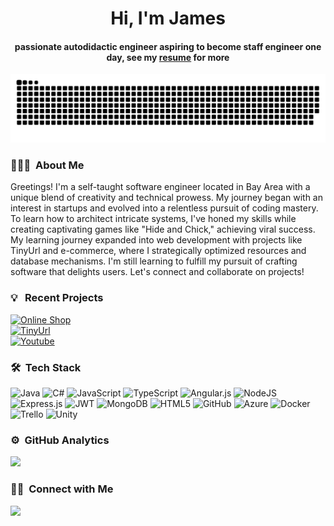 <div align="center">
<h1 align="center">Hi, I'm James</h1>
<h4 align="center">passionate autodidactic engineer aspiring to become staff engineer one day,
see my <a href="https://github.com/1999AZZAR/1999AZZAR/blob/main/assets/doc/azzar_resume.pdf" target="_blank">resume</a> for more</h4>
</div>

<div align="center">
  <img  src="https://github.com/jisung-choi/jisung-choi/blob/main/snake.svg"
       alt="snake" /></a>
</div>

### 👨🏻‍💻 &nbsp;About Me
Greetings! I'm a self-taught software engineer located in Bay Area with a unique blend of creativity and technical prowess. My journey began with an interest in startups and evolved into a relentless pursuit of coding mastery. To learn how to architect intricate systems, I've honed my skills while creating captivating games like "Hide and Chick," achieving viral success. My learning journey expanded into web development with projects like TinyUrl and e-commerce, where I strategically optimized resources and database mechanisms. I'm still learning to fulfill my pursuit of crafting software that delights users. Let's connect and collaborate on projects!

### 💡 &nbsp; Recent Projects
<a href='https://github.com/jisung-choi/eshop' target="_blank"><img alt='Online Shop' src='https://img.shields.io/badge/personal_project-Online Shop-100000?style=for-the-badge&logo=Online Shop&logoColor=905D44&labelColor=394CC6&color=6070D2'/></a>\
<a href='https://github.com/jisung-choi/short' target="_blank"><img alt='TinyUrl' src='https://img.shields.io/badge/personal_project-tinyurl-100000?style=for-the-badge&logo=TinyUrl&logoColor=905D44&labelColor=E0681F&color=E6864C'/></a>\
<a href='https://www.youtube.com/watch?v=TEMhTHV3pUg&t=89' target="_blank"><img alt='Youtube' src='https://img.shields.io/badge/Hide&Chick-Streamer_Play Video(2M+Views)-100000?style=for-the-badge&logo=Youtube&logoColor=FF0000&labelColor=282828&color=FF0000'/></a>

### 🛠 &nbsp;Tech Stack
![Java](https://img.shields.io/badge/java-%23ED8B00.svg?style=for-the-badge&logo=openjdk&logoColor=white)
![C#](https://img.shields.io/badge/c%23-%23239120.svg?style=for-the-badge&logo=c-sharp&logoColor=white)
![JavaScript](https://img.shields.io/badge/javascript-%23323330.svg?style=for-the-badge&logo=javascript&logoColor=%23F7DF1E)
![TypeScript](https://img.shields.io/badge/typescript-%23007ACC.svg?style=for-the-badge&logo=typescript&logoColor=white)
![Angular.js](https://img.shields.io/badge/angular.js-%23E23237.svg?style=for-the-badge&logo=angularjs&logoColor=white)
![NodeJS](https://img.shields.io/badge/node.js-6DA55F?style=for-the-badge&logo=node.js&logoColor=white)
![Express.js](https://img.shields.io/badge/express.js-%23404d59.svg?style=for-the-badge&logo=express&logoColor=%2361DAFB)
![JWT](https://img.shields.io/badge/JWT-black?style=for-the-badge&logo=JSON%20web%20tokens)
![MongoDB](https://img.shields.io/badge/MongoDB-%234ea94b.svg?style=for-the-badge&logo=mongodb&logoColor=white)
![HTML5](https://img.shields.io/badge/html5-%23E34F26.svg?style=for-the-badge&logo=html5&logoColor=white)
![GitHub](https://img.shields.io/badge/github-%23121011.svg?style=for-the-badge&logo=github&logoColor=white)
![Azure](https://img.shields.io/badge/azure-%230072C6.svg?style=for-the-badge&logo=microsoftazure&logoColor=white)
![Docker](https://img.shields.io/badge/docker-%230db7ed.svg?style=for-the-badge&logo=docker&logoColor=white)
![Trello](https://img.shields.io/badge/Trello-%23026AA7.svg?style=for-the-badge&logo=Trello&logoColor=white)
![Unity](https://img.shields.io/badge/unity-%23000000.svg?style=for-the-badge&logo=unity&logoColor=white)

### ⚙️ &nbsp;GitHub Analytics

<a href="https://github.com/jisung-choi">
  <img height="180em" src="https://github-readme-stats-eight-theta.vercel.app/api/top-langs/?username=jisung-choi&layout=compact&langs_count=8&theme=algolia"/>
</a>

### 🤝🏻 &nbsp;Connect with Me
<a href="https://www.linkedin.com/in/jijameschoi/"><img src="https://img.shields.io/badge/linkedin-%230077B5.svg?style=for-the-badge&logo=linkedin&logoColor=white"/></a>


